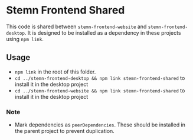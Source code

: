 # Stemn Frontend Shared

This code is shared between `stemn-frontend-website` and `stemn-frontend-desktop`. It is designed to be installed as a dependency in these projects using `npm link`.

## Usage

* `npm link` in the root of this folder.
* `cd ../stemn-frontend-desktop && npm link stemn-frontend-shared` to install it in the desktop project
* `cd ../stemn-frontend-website && npm link stemn-frontend-shared` to install it in the desktop project

### Note
* Mark dependencies as `peerDependencies`. These should be installed in the parent project to prevent duplication.